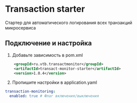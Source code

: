 # Transaction  starter
Стартер для автоматического логирования всех транзакций микросервиса
## Подключение и настройка
1. Добавьте зависимость в pom.xml
```xml
    <groupId>ru.vtb.transactmonitor</groupId>
    <artifactId>transact-monitor-starter</artifactId>
    <version>1.0.4</version>
```
2. Пропишите настройки в application.yaml
```yaml
transaction-monitoring:
  enabled: true # Флаг включения/выключения